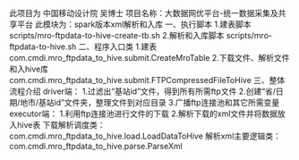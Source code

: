 此项目为 中国移动设计院 吴博士 项目名称：大数据网优平台-统一数据采集及共享平台
此模块为：spark版本xml解析和入库
一、执行脚本
1.建表脚本
scripts/mro-ftpdata-to-hive-create-tb.sh
2.解析和入库脚本
scripts/mro-ftpdata-to-hive.sh
二、程序入口类
1.建表
com.cmdi.mro_ftpdata_to_hive.submit.CreateMroTable
2.下载文件、解析文件和入hive库
com.cmdi.mro_ftpdata_to_hive.submit.FTPCompressedFileToHive
三、整体流程介绍
driver端：
1.过滤出“基站id”文件，得到所有所需ftp文件
2.创建“省/日期/地市/基站id”文件夹，整理文件到对应目录
3.广播ftp连接池和其它所需变量
executor端：
1.利用ftp连接池进行文件的下载
2.解析下载的xml文件并将数据放入hive表
下载解析调度类：com.cmdi.mro_ftpdata_to_hive.load.LoadDataToHive
解析xml主要逻辑类：com.cmdi.mro_ftpdata_to_hive.parse.ParseXml